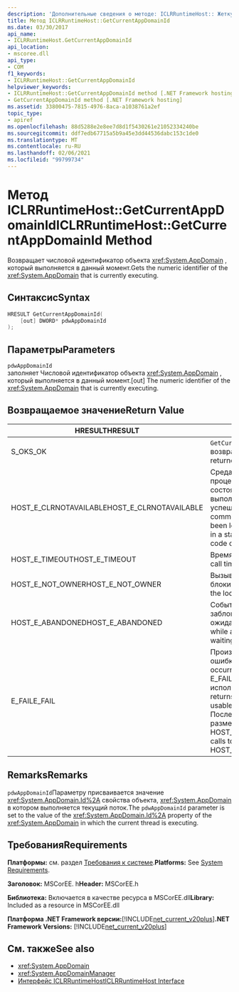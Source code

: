 ```yaml
---
description: 'Дополнительные сведения о методе: ICLRRuntimeHost:: Жеткуррентаппдомаинид'
title: Метод ICLRRuntimeHost::GetCurrentAppDomainId
ms.date: 03/30/2017
api_name:
- ICLRRuntimeHost.GetCurrentAppDomainId
api_location:
- mscoree.dll
api_type:
- COM
f1_keywords:
- ICLRRuntimeHost::GetCurrentAppDomainId
helpviewer_keywords:
- ICLRRuntimeHost::GetCurrentAppDomainId method [.NET Framework hosting]
- GetCurrentAppDomainId method [.NET Framework hosting]
ms.assetid: 33800475-7815-4976-8aca-a1038761a2ef
topic_type:
- apiref
ms.openlocfilehash: 88d5288e2e8ee7d8d1f5430261e21052334240be
ms.sourcegitcommit: ddf7edb67715a5b9a45e3dd44536dabc153c1de0
ms.translationtype: MT
ms.contentlocale: ru-RU
ms.lasthandoff: 02/06/2021
ms.locfileid: "99799734"
---
```

# <a name="iclrruntimehostgetcurrentappdomainid-method"></a><span data-ttu-id="77616-103">Метод ICLRRuntimeHost::GetCurrentAppDomainId</span><span class="sxs-lookup"><span data-stu-id="77616-103">ICLRRuntimeHost::GetCurrentAppDomainId Method</span></span>

<span data-ttu-id="77616-104">Возвращает числовой идентификатор объекта <xref:System.AppDomain> , который выполняется в данный момент.</span><span class="sxs-lookup"><span data-stu-id="77616-104">Gets the numeric identifier of the <xref:System.AppDomain> that is currently executing.</span></span>  
  
## <a name="syntax"></a><span data-ttu-id="77616-105">Синтаксис</span><span class="sxs-lookup"><span data-stu-id="77616-105">Syntax</span></span>  
  
```cpp  
HRESULT GetCurrentAppDomainId(  
    [out] DWORD* pdwAppDomainId  
);  
```  
  
## <a name="parameters"></a><span data-ttu-id="77616-106">Параметры</span><span class="sxs-lookup"><span data-stu-id="77616-106">Parameters</span></span>  

 `pdwAppDomainId`  
 <span data-ttu-id="77616-107">заполняет Числовой идентификатор объекта <xref:System.AppDomain> , который выполняется в данный момент.</span><span class="sxs-lookup"><span data-stu-id="77616-107">[out] The numeric identifier of the <xref:System.AppDomain> that is currently executing.</span></span>  
  
## <a name="return-value"></a><span data-ttu-id="77616-108">Возвращаемое значение</span><span class="sxs-lookup"><span data-stu-id="77616-108">Return Value</span></span>  
  
|<span data-ttu-id="77616-109">HRESULT</span><span class="sxs-lookup"><span data-stu-id="77616-109">HRESULT</span></span>|<span data-ttu-id="77616-110">Описание:</span><span class="sxs-lookup"><span data-stu-id="77616-110">Description</span></span>|  
|-------------|-----------------|  
|<span data-ttu-id="77616-111">S_OK</span><span class="sxs-lookup"><span data-stu-id="77616-111">S_OK</span></span>|<span data-ttu-id="77616-112">`GetCurrentAppDomainId` успешно возвращено.</span><span class="sxs-lookup"><span data-stu-id="77616-112">`GetCurrentAppDomainId` returned successfully.</span></span>|  
|<span data-ttu-id="77616-113">HOST_E_CLRNOTAVAILABLE</span><span class="sxs-lookup"><span data-stu-id="77616-113">HOST_E_CLRNOTAVAILABLE</span></span>|<span data-ttu-id="77616-114">Среда CLR не была загружена в процесс, или среда CLR находится в состоянии, в котором она не может выполнить управляемый код или успешно обработать вызов.</span><span class="sxs-lookup"><span data-stu-id="77616-114">The common language runtime (CLR) has not been loaded into a process, or the CLR is in a state in which it cannot run managed code or process the call successfully.</span></span>|  
|<span data-ttu-id="77616-115">HOST_E_TIMEOUT</span><span class="sxs-lookup"><span data-stu-id="77616-115">HOST_E_TIMEOUT</span></span>|<span data-ttu-id="77616-116">Время ожидания вызова истекло.</span><span class="sxs-lookup"><span data-stu-id="77616-116">The call timed out.</span></span>|  
|<span data-ttu-id="77616-117">HOST_E_NOT_OWNER</span><span class="sxs-lookup"><span data-stu-id="77616-117">HOST_E_NOT_OWNER</span></span>|<span data-ttu-id="77616-118">Вызывающий объект не владеет блокировкой.</span><span class="sxs-lookup"><span data-stu-id="77616-118">The caller does not own the lock.</span></span>|  
|<span data-ttu-id="77616-119">HOST_E_ABANDONED</span><span class="sxs-lookup"><span data-stu-id="77616-119">HOST_E_ABANDONED</span></span>|<span data-ttu-id="77616-120">Событие было отменено, пока заблокированный поток или волокно ожидают его.</span><span class="sxs-lookup"><span data-stu-id="77616-120">An event was canceled while a blocked thread or fiber was waiting on it.</span></span>|  
|<span data-ttu-id="77616-121">E_FAIL</span><span class="sxs-lookup"><span data-stu-id="77616-121">E_FAIL</span></span>|<span data-ttu-id="77616-122">Произошла неизвестная фатальная ошибка.</span><span class="sxs-lookup"><span data-stu-id="77616-122">An unknown catastrophic failure occurred.</span></span> <span data-ttu-id="77616-123">Если метод возвращает E_FAIL, среда CLR больше не может использоваться в процессе.</span><span class="sxs-lookup"><span data-stu-id="77616-123">If a method returns E_FAIL, the CLR is no longer usable within the process.</span></span> <span data-ttu-id="77616-124">Последующие вызовы методов размещения возвращают HOST_E_CLRNOTAVAILABLE.</span><span class="sxs-lookup"><span data-stu-id="77616-124">Subsequent calls to hosting methods return HOST_E_CLRNOTAVAILABLE.</span></span>|  
  
## <a name="remarks"></a><span data-ttu-id="77616-125">Remarks</span><span class="sxs-lookup"><span data-stu-id="77616-125">Remarks</span></span>  

 <span data-ttu-id="77616-126">`pdwAppDomainId`Параметру присваивается значение <xref:System.AppDomain.Id%2A> свойства объекта, <xref:System.AppDomain> в котором выполняется текущий поток.</span><span class="sxs-lookup"><span data-stu-id="77616-126">The `pdwAppDomainId` parameter is set to the value of the <xref:System.AppDomain.Id%2A> property of the <xref:System.AppDomain> in which the current thread is executing.</span></span>  
  
## <a name="requirements"></a><span data-ttu-id="77616-127">Требования</span><span class="sxs-lookup"><span data-stu-id="77616-127">Requirements</span></span>  

 <span data-ttu-id="77616-128">**Платформы:** см. раздел [Требования к системе](../../get-started/system-requirements.md).</span><span class="sxs-lookup"><span data-stu-id="77616-128">**Platforms:** See [System Requirements](../../get-started/system-requirements.md).</span></span>  
  
 <span data-ttu-id="77616-129">**Заголовок:** MSCorEE. h</span><span class="sxs-lookup"><span data-stu-id="77616-129">**Header:** MSCorEE.h</span></span>  
  
 <span data-ttu-id="77616-130">**Библиотека:** Включается в качестве ресурса в MSCorEE.dll</span><span class="sxs-lookup"><span data-stu-id="77616-130">**Library:** Included as a resource in MSCorEE.dll</span></span>  
  
 <span data-ttu-id="77616-131">**Платформа .NET Framework версии:**[!INCLUDE[net_current_v20plus](../../../../includes/net-current-v20plus-md.md)]</span><span class="sxs-lookup"><span data-stu-id="77616-131">**.NET Framework Versions:** [!INCLUDE[net_current_v20plus](../../../../includes/net-current-v20plus-md.md)]</span></span>  
  
## <a name="see-also"></a><span data-ttu-id="77616-132">См. также</span><span class="sxs-lookup"><span data-stu-id="77616-132">See also</span></span>

- <xref:System.AppDomain>
- <xref:System.AppDomainManager>
- [<span data-ttu-id="77616-133">Интерфейс ICLRRuntimeHost</span><span class="sxs-lookup"><span data-stu-id="77616-133">ICLRRuntimeHost Interface</span></span>](iclrruntimehost-interface.md)
